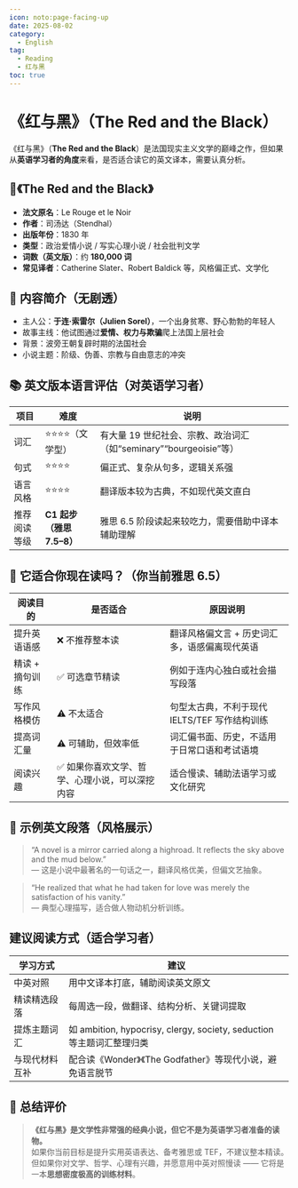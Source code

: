 ```yaml
---
icon: noto:page-facing-up
date: 2025-08-02
category:
  - English
tag:
  - Reading
  - 红与黑
toc: true
---
```


# 《红与黑》（The Red and the Black）

《红与黑》（**The Red and the Black**）是法国现实主义文学的巅峰之作，但如果从**英语学习者的角度**来看，是否适合读它的英文译本，需要认真分析。

## 📘《The Red and the Black》

- **法文原名**：Le Rouge et le Noir
- **作者**：司汤达（Stendhal）
- **出版年份**：1830 年
- **类型**：政治爱情小说 / 写实心理小说 / 社会批判文学
- **词数（英文版）**：约 **180,000 词**
- **常见译者**：Catherine Slater、Robert Baldick 等，风格偏正式、文学化

## 🧠 内容简介（无剧透）

- 主人公：**于连·索雷尔（Julien Sorel）**，一个出身贫寒、野心勃勃的年轻人
- 故事主线：他试图通过**爱情、权力与欺骗**爬上法国上层社会
- 背景：波旁王朝复辟时期的法国社会
- 小说主题：阶级、伪善、宗教与自由意志的冲突

## 📚 英文版本语言评估（对英语学习者）

| 项目         | 难度                      | 说明                                                              |
| ------------ | ------------------------- | ----------------------------------------------------------------- |
| 词汇         | ⭐⭐⭐⭐（文学型）        | 有大量 19 世纪社会、宗教、政治词汇（如“seminary”“bourgeoisie”等） |
| 句式         | ⭐⭐⭐⭐                  | 偏正式、复杂从句多，逻辑关系强                                    |
| 语言风格     | ⭐⭐⭐⭐                  | 翻译版本较为古典，不如现代英文直白                                |
| 推荐阅读等级 | **C1 起步（雅思 7.5–8）** | 雅思 6.5 阶段读起来较吃力，需要借助中译本辅助理解                 |

## 🎯 它适合你现在读吗？（你当前雅思 6.5）

| 阅读目的        | 是否适合                                        | 原因说明                                      |
| --------------- | ----------------------------------------------- | --------------------------------------------- |
| 提升英语语感    | ❌ 不推荐整本读                                 | 翻译风格偏文言 + 历史词汇多，语感偏离现代英语 |
| 精读 + 摘句训练 | ✅ 可选章节精读                                 | 例如于连内心独白或社会描写段落                |
| 写作风格模仿    | ⚠️ 不太适合                                     | 句型太古典，不利于现代 IELTS/TEF 写作结构训练 |
| 提高词汇量      | ⚠️ 可辅助，但效率低                             | 词汇偏书面、历史，不适用于日常口语和考试语境  |
| 阅读兴趣        | ✅ 如果你喜欢文学、哲学、心理小说，可以深挖内容 | 适合慢读、辅助法语学习或文化研究              |

## 🧾 示例英文段落（风格展示）

> “A novel is a mirror carried along a highroad. It reflects the sky above and the mud below.”  
> — 这是小说中最著名的一句话之一，翻译风格优美，但偏文艺抽象。

> “He realized that what he had taken for love was merely the satisfaction of his vanity.”  
> — 典型心理描写，适合做人物动机分析训练。

## 建议阅读方式（适合学习者）

| 学习方式       | 建议                                                                  |
| -------------- | --------------------------------------------------------------------- |
| 中英对照       | 用中文译本打底，辅助阅读英文原文                                      |
| 精读精选段落   | 每周选一段，做翻译、结构分析、关键词提取                              |
| 提炼主题词汇   | 如 ambition, hypocrisy, clergy, society, seduction 等主题词汇整理归类 |
| 与现代材料互补 | 配合读《Wonder》《The Godfather》等现代小说，避免语言脱节             |

## 📌 总结评价

> **《红与黑》是文学性非常强的经典小说，但它不是为英语学习者准备的读物。**  
> 如果你当前目标是提升实用英语表达、备考雅思或 TEF，不建议整本精读。  
> 但如果你对文学、哲学、心理有兴趣，并愿意用中英对照慢读 —— 它将是一本**思想密度极高的训练材料**。
